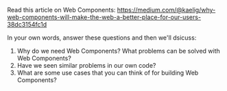 

Read this article on Web Components:
https://medium.com/@kaelig/why-web-components-will-make-the-web-a-better-place-for-our-users-38dc3154fc1d

In your own words, answer these questions and then we'll dsicuss:

1. Why do we need Web Components? What problems can be solved with Web Components?
2. Have we seen similar problems in our own code? 
3. What are some use cases that you can think of for building Web Components?

